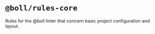 # `@boll/rules-core`

Rules for the @boll linter that concern basic project configuration and layout.
